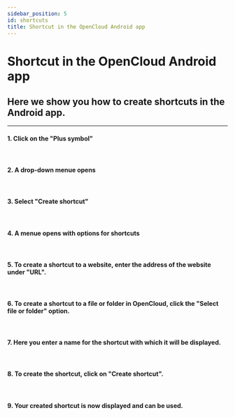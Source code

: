 ```yaml
---
sidebar_position: 5
id: shortcuts
title: Shortcut in the OpenCloud Android app
---
```


# Shortcut in the OpenCloud Android app

## Here we show you how to create shortcuts in the Android app.

---

#### 1. Click on the "Plus symbol"
<!-- <img src={require("./img/shortcuts/plus-button.png").default} alt="Plus symbol" height="400"/> -->
<br/>

#### 2. A drop-down menue opens
<!-- <img src={require("./img/shortcuts/plus-menue.png").default} alt="drop-down menue" height="400"/> -->
<br/>

#### 3. Select "Create shortcut"
<!-- <img src={require("./img/shortcuts/create-shortcut.png").default} alt="Select create shortcut" height="400"/> -->
<br/>

#### 4. A menue opens with options for shortcuts
<!-- <img src={require("./img/shortcuts/shortcut-menue.png").default} alt="shortcut menue" height="400"/> -->
<br/>

#### 5. To create a shortcut to a website, enter the address of the website under "URL".
<!-- <img src={require("./img/shortcuts/url.png").default} alt="URL" height="400"/> -->
<br/>

#### 6. To create a shortcut to a file or folder in OpenCloud, click the "Select file or folder" option.
<!-- <img src={require("./img/shortcuts/pick-file-or-folder.png").default} alt="Select file or folder option" height="400"/>
<img src={require("./img/shortcuts/choose-file-or-folder.png").default} alt="Select file or folder" height="400"/>
<img src={require("./img/shortcuts/select-button.png").default} alt="Select" height="400"/> -->
<br/>

#### 7. Here you enter a name for the shortcut with which it will be displayed.
<!-- <img src={require("./img/shortcuts/shortcut-name.png").default} alt="Name of the shortcut" height="400"/> -->
<br/>

#### 8. To create the shortcut, click on "Create shortcut".
<!-- <img src={require("./img/shortcuts/create-shortcut-button.png").default} alt="Create shortcut" height="400"/> -->
<br/>

#### 9. Your created shortcut is now displayed and can be used.
<!-- <img src={require("./img/shortcuts/created-shortcut.png").default} alt="Shortcut" height="400"/> -->
<br/>